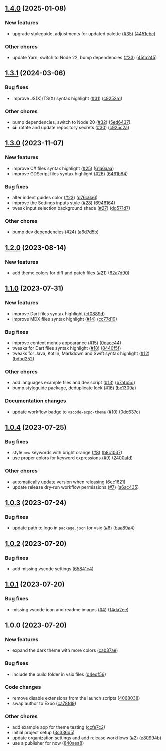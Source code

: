## [1.4.0](https://github.com/expo/vscode-expo-theme/compare/1.3.1...1.4.0) (2025-01-08)


### New features

* upgrade styleguide, adjustments for updated palette ([#35](https://github.com/expo/vscode-expo-theme/issues/35)) ([4451ebc](https://github.com/expo/vscode-expo-theme/commit/4451ebcc974a87f0ae57c7d9cb9add1671109a0a))


### Other chores

* update Yarn, switch to Node 22, bump dependencies ([#33](https://github.com/expo/vscode-expo-theme/issues/33)) ([45fa245](https://github.com/expo/vscode-expo-theme/commit/45fa245fddede323ec039ba23ea852e64263a34c))

## [1.3.1](https://github.com/expo/vscode-expo-theme/compare/1.3.0...1.3.1) (2024-03-06)


### Bug fixes

* improve JS(X)/TS(X) syntax highlight ([#31](https://github.com/expo/vscode-expo-theme/issues/31)) ([c9252a1](https://github.com/expo/vscode-expo-theme/commit/c9252a1d468dcc3880d045cbdd2e6524794f5181))


### Other chores

* bump dependencies, switch to Node 20 ([#32](https://github.com/expo/vscode-expo-theme/issues/32)) ([5ed6437](https://github.com/expo/vscode-expo-theme/commit/5ed64378bc791a6b275138fd034c07000bb95dc4))
* **ci:** rotate and update repository secrets ([#30](https://github.com/expo/vscode-expo-theme/issues/30)) ([c925c2a](https://github.com/expo/vscode-expo-theme/commit/c925c2afb6509a1a21d13f1f23bc0870130889ed))

## [1.3.0](https://github.com/expo/vscode-expo-theme/compare/1.2.0...1.3.0) (2023-11-07)


### New features

* improve C# files syntax highlight ([#25](https://github.com/expo/vscode-expo-theme/issues/25)) ([61a6aaa](https://github.com/expo/vscode-expo-theme/commit/61a6aaa4f455a34a7b1dce9dd08f2ec04919eb28))
* improve GDScript files syntax highlight ([#26](https://github.com/expo/vscode-expo-theme/issues/26)) ([6461b84](https://github.com/expo/vscode-expo-theme/commit/6461b84f470c469e8f3094083aa342ef168a40f4))


### Bug fixes

* alter indent guides color ([#23](https://github.com/expo/vscode-expo-theme/issues/23)) ([d76c6a6](https://github.com/expo/vscode-expo-theme/commit/d76c6a6bae65fc914ea7737ec377e2ca3eaf4e05))
* improve the Settings inputs style ([#28](https://github.com/expo/vscode-expo-theme/issues/28)) ([6946164](https://github.com/expo/vscode-expo-theme/commit/69461645eb688e1d453bc6a08424240de5782910))
* tweak input selection background shade ([#27](https://github.com/expo/vscode-expo-theme/issues/27)) ([dd571d7](https://github.com/expo/vscode-expo-theme/commit/dd571d716935679bd59cc5af5650a4a8dcbe2220))


### Other chores

* bump dev dependencies ([#24](https://github.com/expo/vscode-expo-theme/issues/24)) ([a6d7d5b](https://github.com/expo/vscode-expo-theme/commit/a6d7d5ba56a87fb452f582d1098419e856e298bd))

## [1.2.0](https://github.com/expo/vscode-expo-theme/compare/1.1.0...1.2.0) (2023-08-14)


### New features

* add theme colors for diff and patch files ([#21](https://github.com/expo/vscode-expo-theme/issues/21)) ([62a7d90](https://github.com/expo/vscode-expo-theme/commit/62a7d90d4c7cb08278486723c36c14da865a93ba))

## [1.1.0](https://github.com/expo/vscode-expo-theme/compare/1.0.4...1.1.0) (2023-07-31)


### New features

* improve Dart files syntax highlight ([cf0889d](https://github.com/expo/vscode-expo-theme/commit/cf0889d9f3d13479b7e88efb475387a8a8206542))
* improve MDX files syntax highlight ([#14](https://github.com/expo/vscode-expo-theme/issues/14)) ([cc77d19](https://github.com/expo/vscode-expo-theme/commit/cc77d1979b492d6632a7b64e61b98410c3f01d59))


### Bug fixes

* improve context menus appearance ([#15](https://github.com/expo/vscode-expo-theme/issues/15)) ([0dacc44](https://github.com/expo/vscode-expo-theme/commit/0dacc447f76937c439f1637dd6f5f0b685bd458d))
* tweaks for Dart files syntax highlight ([#18](https://github.com/expo/vscode-expo-theme/issues/18)) ([8440f5f](https://github.com/expo/vscode-expo-theme/commit/8440f5f05f7bbb2242970727f57394621c06ddbd))
* tweaks for Java, Kotlin, Markdown and Swift syntax highlight ([#12](https://github.com/expo/vscode-expo-theme/issues/12)) ([bdbd252](https://github.com/expo/vscode-expo-theme/commit/bdbd252db96427adef10d1ac3b3aad03fa5ff298))


### Other chores

* add languages example files and dev script ([#13](https://github.com/expo/vscode-expo-theme/issues/13)) ([b7afb5d](https://github.com/expo/vscode-expo-theme/commit/b7afb5d2d546581a356ea1d3899f3577b871f8c3))
* bump styleguide package, deduplicate lock ([#16](https://github.com/expo/vscode-expo-theme/issues/16)) ([be1309a](https://github.com/expo/vscode-expo-theme/commit/be1309a9d2585992facd7f1ecf1f21dd20f369e5))


### Documentation changes

* update workflow badge to `vscode-expo-theme` ([#10](https://github.com/expo/vscode-expo-theme/issues/10)) ([0dc637c](https://github.com/expo/vscode-expo-theme/commit/0dc637c8f77e14acfd9deb933273a47548ea5a27))

## [1.0.4](https://github.com/expo/vscode-expo-theme/compare/1.0.3...1.0.4) (2023-07-25)


### Bug fixes

* style `new` keywords with bright orange ([#8](https://github.com/expo/vscode-expo-theme/issues/8)) ([b8c1037](https://github.com/expo/vscode-expo-theme/commit/b8c10377c4a500dfb800614429884f354a363891))
* use proper colors for keyword expressions ([#9](https://github.com/expo/vscode-expo-theme/issues/9)) ([2400afd](https://github.com/expo/vscode-expo-theme/commit/2400afdee394a1d3faa0997faf8cf7c546e6e902))


### Other chores

* automatically update version when releasing ([6ec1621](https://github.com/expo/vscode-expo-theme/commit/6ec162195ca8d74e979b4389956c51c988a3cb3d))
* update release dry-run workflow permissions ([#7](https://github.com/expo/vscode-expo-theme/issues/7)) ([a6ac435](https://github.com/expo/vscode-expo-theme/commit/a6ac43562da5b934d6865cb0a2000931f32f7ff8))

## [1.0.3](https://github.com/expo/vscode-expo-theme/compare/1.0.2...1.0.3) (2023-07-24)


### Bug fixes

* update path to logo in `package.json` for vsix ([#6](https://github.com/expo/vscode-expo-theme/issues/6)) ([baa89a4](https://github.com/expo/vscode-expo-theme/commit/baa89a4efc87d566eb1caaeec40b4b9bb08e7749))

## [1.0.2](https://github.com/expo/vscode-expo-theme/compare/1.0.1...1.0.2) (2023-07-20)


### Bug fixes

* add missing vscode settings ([65841c4](https://github.com/expo/vscode-expo-theme/commit/65841c400aeefca12495b690c6e6131f2120b578))

## [1.0.1](https://github.com/expo/vscode-expo-theme/compare/1.0.0...1.0.1) (2023-07-20)


### Bug fixes

* missing vscode icon and readme images ([#4](https://github.com/expo/vscode-expo-theme/issues/4)) ([14da2ee](https://github.com/expo/vscode-expo-theme/commit/14da2eee141074b0633214755754872c27d15a5c))

## 1.0.0 (2023-07-20)


### New features

* expand the dark theme with more colors ([cab37ae](https://github.com/expo/vscode-expo-theme/commit/cab37ae843785ccbeaf243d129009847efbdd2e1))


### Bug fixes

* include the build folder in vsix files ([d4edf56](https://github.com/expo/vscode-expo-theme/commit/d4edf563da8e3956cb70d910749ad85d0447c9c6))


### Code changes

* remove disable extensions from the launch scripts ([4068038](https://github.com/expo/vscode-expo-theme/commit/4068038f16d43530826ff750816065735a192537))
* swap author to Expo ([ca78fd9](https://github.com/expo/vscode-expo-theme/commit/ca78fd9edb61d04fb9b005b6fb103ecc4c54ee40))


### Other chores

* add example app for theme testing ([ccfe7c2](https://github.com/expo/vscode-expo-theme/commit/ccfe7c262dd4377a80b07de73f75dd362cddd0f6))
* initial project setup ([3c336d5](https://github.com/expo/vscode-expo-theme/commit/3c336d5fc9e80e1b8cae5bd95f0523727063ad5b))
* update organization settings and add release workflows ([#2](https://github.com/expo/vscode-expo-theme/issues/2)) ([e80994b](https://github.com/expo/vscode-expo-theme/commit/e80994be4744473470342066ef575d54c8b49d3b))
* use a publisher for now ([840aea8](https://github.com/expo/vscode-expo-theme/commit/840aea853a08eaa185b13e8fc8791acc6c7c0dc4))
